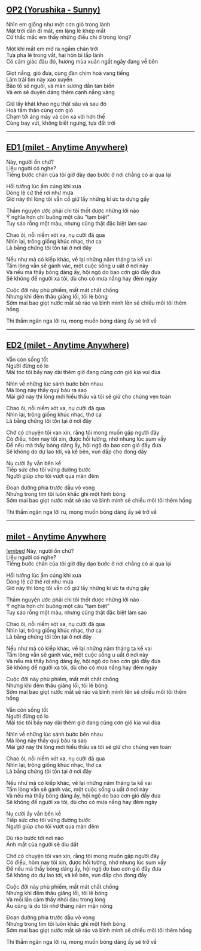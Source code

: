 ## [OP2 (Yorushika - Sunny)](https://youtu.be/iqsnJJK8GA4?si=w8-zfo-r8873-68R)
Nhìn em giống như một cơn gió trong lành  
Mặt trời dần đi mất, em lặng lẽ khép mắt  
Cứ thắc mắc em thấy những điều chi ở trong lòng? 

Một khi mắt em mở ra ngắm chân trời  
Tựa pha lê trong vắt, hai hòn bi lấp lánh  
Có cảm giác đâu đó, hương mùa xuân ngất ngây đang về bên 

Giọt nắng, gió đưa, cùng đàn chim hoà vang tiếng  
Làm trái tim này xao xuyến  
Bão tố sẽ nguôi, và màn sương dần tan biến  
Và em sẽ duyên dáng thêm cạnh nắng vàng 

Giữ lấy khát khao ngụ thật sâu và sau đó  
Hoà tấm thân cùng cơn gió  
Chạm tới áng mây và còn xa vời hơn thế  
Cùng bay vút, không biết ngưng, tựa đất trời

---
## [ED1 (milet - Anytime Anywhere)](https://youtu.be/7pmd0kt3FOs?si=7s45C2eVOJX2pvlQ)
Này, người ổn chứ?  
Liệu người có nghe?  
Tiếng bước chân của tôi giờ đây dạo bước ở nơi chẳng có ai qua lại

Hồi tưởng lúc ấm cúng khi xưa  
Dòng lệ cứ thế rơi như mưa  
Giờ này thì lòng tôi vẫn cố giữ lấy những kí ức ta dựng gầy

Thầm nguyện ước phải chi tôi thốt được những lời nào  
Ý nghĩa hơn chỉ buông một câu "tạm biệt"  
Tuy sáo rỗng một màu, nhưng cũng thật đặc biệt làm sao

Chao ôi, nỗi niềm xót xa, nụ cười đã qua  
Nhìn lại, trông giống khúc nhạc, thơ ca  
Là bằng chứng tôi tồn tại ở nơi đây

Nếu như mà có kiếp khác, về lại những năm tháng ta kề vai  
Tấm lòng vẫn sẽ gánh vác, một cuộc sống u uất ở nơi này  
Và nếu mà thấy bóng dáng ấy, hội ngộ do bao cơn gió đẩy đưa  
Sẽ không để người xa tôi, dù cho có mưa nắng hay đêm ngày

Cuộc đời này phù phiếm, mất mát chất chồng  
Nhưng khi đêm thâu giăng lối, tôi lẻ bóng  
Sớm mai bao giọt nước mắt sẽ ráo và bình minh lên sẽ chiếu môi tôi thêm hồng

Thì thầm ngân nga lời ru, mong muốn bóng dáng ấy sẽ trở về

---
## [ED2 (milet - Anytime Anywhere)](https://youtu.be/HAOQDCF0jQE?si=ROPED1FRc_r3YDNb)
Vẫn còn sống tốt  
Người đừng có lo  
Mái tóc tôi bấy nay dài thêm giờ đang cùng cơn gió kia vui đùa

Nhìn về những lúc sánh bước bên nhau  
Mà lòng này thấy quý báu ra sao  
Mãi giờ này thì lòng mới hiểu thấu và tôi sẽ giữ cho chúng vẹn toàn

Chao ôi, nỗi niềm xót xa, nụ cười đã qua  
Nhìn lại, trông giống khúc nhạc, thơ ca  
Là bằng chứng tôi tồn tại ở nơi đây

Chớ có chuyện tôi van xin, rằng tôi mong muốn gặp người đây  
Có điều, hôm nay tôi xin, được hồi tưởng, nhớ nhung lúc sum vầy  
Để nếu mà thấy bóng dáng ấy, hội ngộ do bao cơn gió đẩy đưa  
Sẽ không do dự lao tới, và kề bên, vun đắp cho đong đầy

Nụ cười ấy vẫn bên kề  
Tiếp sức cho tôi vững đường bước  
Người giúp cho tôi vượt qua màn đêm

Đoạn đường phía trước dẫu vô vọng  
Nhưng trong tim tôi luôn khắc ghi một hình bóng  
Sớm mai bao giọt nước mắt sẽ ráo và bình minh sẽ chiếu môi tôi thêm hồng

Thì thầm ngân nga lời ru, mong muốn bóng dáng ấy sẽ trở về

---
## [milet - Anytime Anywhere](https://youtu.be/lv5R6C3hz54?si=Y8sU0ZeYPAWm_n4H)
[!embed](https://files.catbox.moe/1efhd9.mp4)
Này, người ổn chứ?  
Liệu người có nghe?  
Tiếng bước chân của tôi giờ đây dạo bước ở nơi chẳng có ai qua lại

Hồi tưởng lúc ấm cúng khi xưa  
Dòng lệ cứ thế rơi như mưa  
Giờ này thì lòng tôi vẫn cố giữ lấy những kí ức ta dựng gầy

Thầm nguyện ước phải chi tôi thốt được những lời nào  
Ý nghĩa hơn chỉ buông một câu "tạm biệt"  
Tuy sáo rỗng một màu, nhưng cũng thật đặc biệt làm sao

Chao ôi, nỗi niềm xót xa, nụ cười đã qua  
Nhìn lại, trông giống khúc nhạc, thơ ca  
Là bằng chứng tôi tồn tại ở nơi đây

Nếu như mà có kiếp khác, về lại những năm tháng ta kề vai  
Tấm lòng vẫn sẽ gánh vác, một cuộc sống u uất ở nơi này  
Và nếu mà thấy bóng dáng ấy, hội ngộ do bao cơn gió đẩy đưa  
Sẽ không để người xa tôi, dù cho có mưa nắng hay đêm ngày

Cuộc đời này phù phiếm, mất mát chất chồng  
Nhưng khi đêm thâu giăng lối, tôi lẻ bóng  
Sớm mai bao giọt nước mắt sẽ ráo và bình minh lên sẽ chiếu môi tôi thêm hồng

Vẫn còn sống tốt  
Người đừng có lo  
Mái tóc tôi bấy nay dài thêm giờ đang cùng cơn gió kia vui đùa

Nhìn về những lúc sánh bước bên nhau  
Mà lòng này thấy quý báu ra sao  
Mãi giờ này thì lòng mới hiểu thấu và tôi sẽ giữ cho chúng vẹn toàn

Chao ôi, nỗi niềm xót xa, nụ cười đã qua  
Nhìn lại, trông giống khúc nhạc, thơ ca  
Là bằng chứng tôi tồn tại ở nơi đây

Nếu như mà có kiếp khác, về lại những năm tháng ta kề vai  
Tấm lòng vẫn sẽ gánh vác, một cuộc sống u uất ở nơi này  
Và nếu mà thấy bóng dáng ấy, hội ngộ do bao cơn gió đẩy đưa  
Sẽ không để người xa tôi, dù cho có mưa nắng hay đêm ngày

Nụ cười ấy vẫn bên kề  
Tiếp sức cho tôi vững đường bước  
Người giúp cho tôi vượt qua màn đêm

Dù rảo bước tới nơi nào  
Ánh mắt của người sẽ dìu dắt  

Chớ có chuyện tôi van xin, rằng tôi mong muốn gặp người đây  
Có điều, hôm nay tôi xin, được hồi tưởng, nhớ nhung lúc sum vầy  
Để nếu mà thấy bóng dáng ấy, hội ngộ do bao cơn gió đẩy đưa  
Sẽ không do dự lao tới, và kề bên, vun đắp cho đong đầy

Cuộc đời này phù phiếm, mất mát chất chồng  
Nhưng khi đêm thâu giăng lối, tôi lẻ bóng  
Và mỗi lần cảm thấy nhói đau trong lòng  
Âu cũng là do tôi nhớ tháng năm mặn nồng

Đoạn đường phía trước dẫu vô vọng  
Nhưng trong tim tôi luôn khắc ghi một hình bóng  
Sớm mai bao giọt nước mắt sẽ ráo và bình minh sẽ chiếu môi tôi thêm hồng  

Thì thầm ngân nga lời ru, mong muốn bóng dáng ấy sẽ trở về